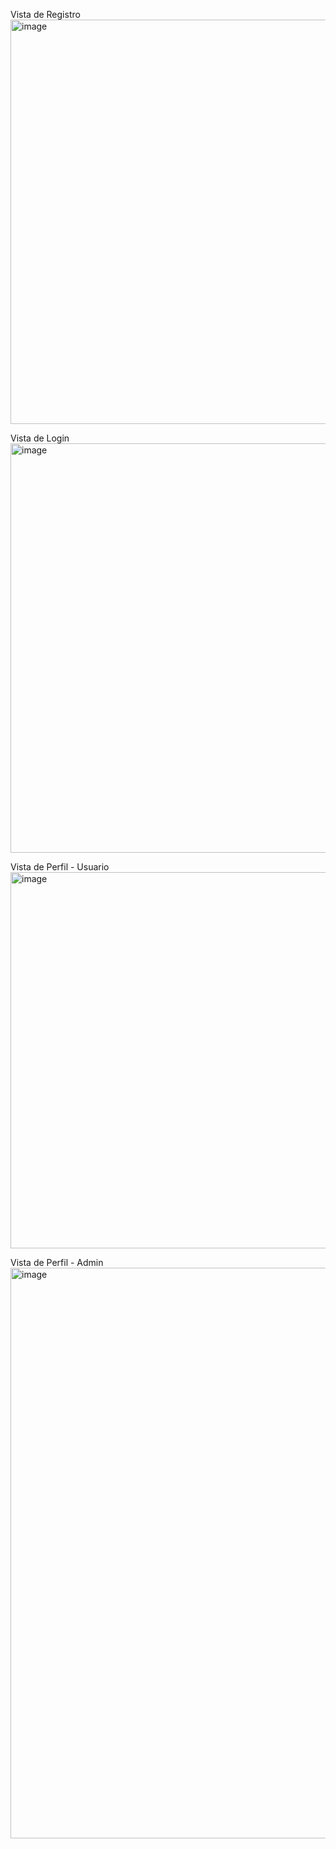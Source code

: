 Vista de Registro
<img width="1099" height="647" alt="image" src="https://github.com/user-attachments/assets/bd20ea52-3c67-4bc4-b440-ea934d5ac82e" />

Vista de Login
<img width="1222" height="655" alt="image" src="https://github.com/user-attachments/assets/e5aa8aa7-2c34-4f4f-84ba-3042cb6b6630" />

Vista de Perfil - Usuario
<img width="1294" height="602" alt="image" src="https://github.com/user-attachments/assets/778a5bae-e444-4f00-8fb2-e02e36e31d81" />

Vista de Perfil - Admin
<img width="671" height="913" alt="image" src="https://github.com/user-attachments/assets/fe1f17fc-cafa-488c-bbab-da2f42ca79a2" />
